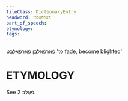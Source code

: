 ```yaml
---
fileClass: DictionaryEntry
headword: פֿאַרפֿאַלבן
part_of_speech: 
etymology: 
tags: 
---
```

פֿאַרפֿאַלבן
פֿאַרפֿאַלבט
'to fade, become blighted'

ETYMOLOGY
===========
See פֿאַלב 2.